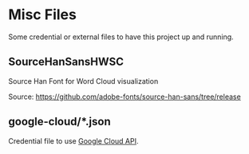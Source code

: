 # Misc Files

Some credential or external files to have this project up and running.

## SourceHanSansHWSC

Source Han Font for Word Cloud visualization

Source: https://github.com/adobe-fonts/source-han-sans/tree/release

## google-cloud/*.json

Credential file to use [Google Cloud API](https://cloud.google.com/translate/docs/quickstart).
